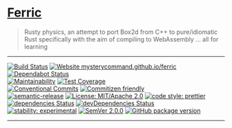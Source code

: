 # [Ferric](https://en.wikipedia.org/wiki/Ferric "from 'ferric oxide, commonly, though not precisely, called rust'")

> Rusty physics, an attempt to port Box2d from C++ to pure/idiomatic Rust specifically with the aim of compiling to WebAssembly … all for learning

---

[![Build Status](https://travis-ci.org/mysterycommand/ferric.svg?branch=master)](https://travis-ci.org/mysterycommand/ferric) [![Website mysterycommand.github.io/ferric](https://img.shields.io/website-up-down-green-red/https/mysterycommand.github.io/ferric.svg)](https://mysterycommand.github.io/ferric/host/)
[![Dependabot Status](https://api.dependabot.com/badges/status?host=github&identifier=154256744)](https://dependabot.com)<br>[![Maintainability](https://api.codeclimate.com/v1/badges/5c5922a024b547c622ab/maintainability)](https://codeclimate.com/github/mysterycommand/ferric/maintainability) [![Test Coverage](https://api.codeclimate.com/v1/badges/5c5922a024b547c622ab/test_coverage)](https://codeclimate.com/github/mysterycommand/ferric/test_coverage)<br>[![Conventional Commits](https://img.shields.io/badge/Conventional%20Commits-1.0.0-yellow.svg)](https://conventionalcommits.org) [![Commitizen friendly](https://img.shields.io/badge/commitizen-friendly-brightgreen.svg)](http://commitizen.github.io/cz-cli)<br>[![semantic-release](https://img.shields.io/badge/%20%20%F0%9F%93%A6%F0%9F%9A%80-semantic--release-e10079.svg)](https://github.com/semantic-release/semantic-release) [![License: MIT/Apache 2.0](https://img.shields.io/badge/license-MIT%2FApache--2.0-blue.svg)](https://www.rust-lang.org/policies/licenses) [![code style: prettier](https://img.shields.io/badge/code_style-prettier-ff69b4.svg)](https://github.com/prettier/prettier)<br>[![dependencies Status](https://david-dm.org/mysterycommand/ferric/status.svg)](https://david-dm.org/mysterycommand/ferric) [![devDependencies Status](https://david-dm.org/mysterycommand/ferric/dev-status.svg)](https://david-dm.org/mysterycommand/ferric?type=dev)<br>[![stability: experimental](https://img.shields.io/badge/stability-1%20experimental-ec5315.svg)](https://nodejs.org/api/documentation.html#documentation_stability_index) [![SemVer 2.0.0](https://img.shields.io/badge/semver-2.0.0-brightgreen.svg)](https://semver.org) [![GitHub package version](https://img.shields.io/github/package-json/v/mysterycommand/ferric.svg)](https://github.com/mysterycommand/ferric/releases/tag/latest)

---
